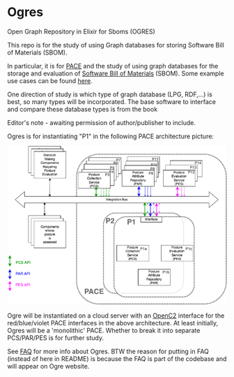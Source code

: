 # Ogres
Open Graph Repository in Elixir for Sboms (OGRES)

This repo is for the study of using
Graph databases for storing
Software Bill of Materials (SBOM).

In particular, it is for
[PACE](https://github.com/opencybersecurityalliance/PACE)
and the study of using graph databases for the storage
and evaluation of
[Software Bill of Materials](https://www.cisa.gov/sbom)
(SBOM).
Some example use cases can be found
[here](https://github.com/opencybersecurityalliance/PACE/blob/main/docs/Pace_Sbom_Vex_Flags_Prioritization/README.md).

One direction of study is which type of graph database
(LPG, RDF,...) is best, so many types will be incorporated.
The base software to interface and compare these database types
is from the book

Editor's note - awaiting permission of author/publisher to include.

Ogres is for instantiating "P1"
in the following PACE architecture picture:

![PACE Arch](./Images/pace_arch_3.png)

Ogre will be instantiated on a cloud server with an
[OpenC2](https://openc2.org/) interface for the red/blue/violet
PACE interfaces in the above architecture.
At least initially, Ogres will be a 'monolithic' PACE.
Whether to break it into separate PCS/PAR/PES is for further study.

See [FAQ](./FAQ.md) for more info about Ogres.
BTW the reason for putting in FAQ (instead of here in README)
is because the FAQ is part of the codebase and will appear
on Ogre website.
